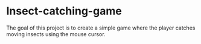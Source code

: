 # Insect-catching-game
The goal of this project is to create a simple game where the player catches moving insects using the mouse cursor.  
